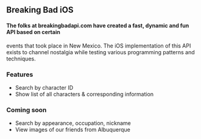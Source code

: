## Breaking Bad iOS

#### The folks at breakingbadapi.com have created a fast, dynamic and fun API based on certain
events that took place in New Mexico. The iOS implementation of this API exists to channel nostalgia
while testing various programming patterns and techniques.

### Features
- Search by character ID
- Show list of all characters & corresponding information

### Coming soon
- Search by appearance, occupation, nickname
- View images of our friends from Albuquerque

 
